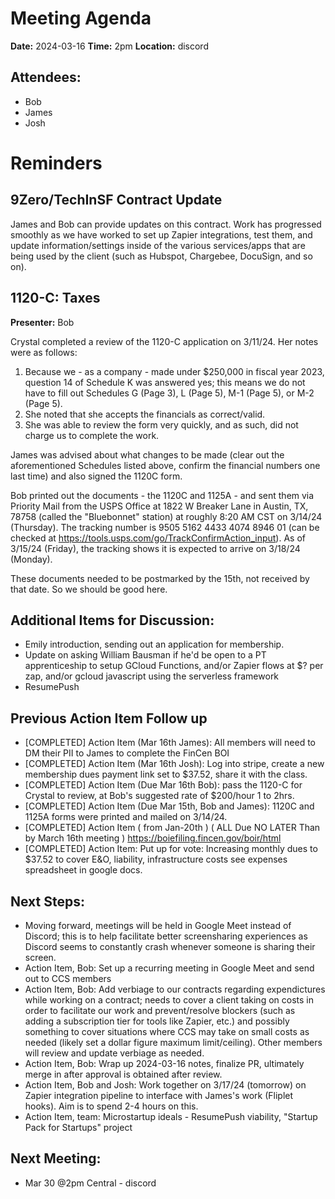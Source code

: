 # Meeting Agenda

**Date:**  2024-03-16
**Time:**   2pm
**Location:**   discord

## Attendees:   
- Bob
- James
- Josh

# Reminders

## 9Zero/TechInSF Contract Update

James and Bob can provide updates on this contract.  Work has progressed smoothly as we have worked to set up Zapier integrations, test them, and update information/settings inside of the various services/apps that are being used by the client (such as Hubspot, Chargebee, DocuSign, and so on).

## 1120-C: Taxes

**Presenter:** Bob

Crystal completed a review of the 1120-C application on 3/11/24.  Her notes were as follows:

1) Because we - as a company - made under $250,000 in fiscal year 2023, question 14 of Schedule K was answered yes; this means we do not have to fill out Schedules G (Page 3), L (Page 5), M-1 (Page 5), or M-2 (Page 5).
2) She noted that she accepts the financials as correct/valid.
3) She was able to review the form very quickly, and as such, did not charge us to complete the work.

James was advised about what changes to be made (clear out the aforementioned Schedules listed above, confirm the financial numbers one last time) and also signed the 1120C form.

Bob printed out the documents - the 1120C and 1125A - and sent them via Priority Mail from the USPS Office at 1822 W Breaker Lane in Austin, TX, 78758 (called the "Bluebonnet" station) at roughly 8:20 AM CST on 3/14/24 (Thursday).  The tracking number is 9505 5162 4433 4074 8946 01 (can be checked at https://tools.usps.com/go/TrackConfirmAction_input).  As of 3/15/24 (Friday), the tracking shows it is expected to arrive on 3/18/24 (Monday).

These documents needed to be postmarked by the 15th, not received by that date.  So we should be good here.

## Additional Items for Discussion:

- Emily introduction, sending out an application for membership.
- Update on asking William Bausman if he'd be open to a PT apprenticeship to setup GCloud Functions, and/or Zapier flows at $? per zap, and/or gcloud javascript using the serverless framework
- ResumePush

## Previous Action Item Follow up

- [COMPLETED] Action Item (Mar 16th James): All members will need to DM their PII to James to complete the FinCen BOI
- [COMPLETED] Action Item (Mar 16th Josh): Log into stripe, create a new membership dues payment link set to $37.52, share it with the class.
- [COMPLETED] Action Item (Due Mar 16th Bob): pass the 1120-C for Crystal to review, at Bob's suggested rate of $200/hour 1 to 2hrs.
- [COMPLETED] Action Item (Due Mar 15th, Bob and James): 1120C and 1125A forms were printed and mailed on 3/14/24.
- [COMPLETED] Action Item ( from Jan-20th ) ( ALL Due NO LATER Than by March 16th meeting ) https://boiefiling.fincen.gov/boir/html
- [COMPLETED] Action Item: Put up for vote: Increasing monthly dues to $37.52 to cover E&O, liability, infrastructure costs see expenses spreadsheet in google docs.


## Next Steps:

- Moving forward, meetings will be held in Google Meet instead of Discord; this is to help facilitate better screensharing experiences as Discord seems to constantly crash whenever someone is sharing their screen.
- Action Item, Bob: Set up a recurring meeting in Google Meet and send out to CCS members 
- Action Item, Bob: Add verbiage to our contracts regarding expendictures while working on a contract; needs to cover a client taking on costs in order to facilitate our work and prevent/resolve blockers (such as adding a subscription tier for tools like Zapier, etc.) and possibly something to cover situations where CCS may take on small costs as needed (likely set a dollar figure maximum limit/ceiling).  Other members will review and update verbiage as needed.
- Action Item, Bob: Wrap up 2024-03-16 notes, finalize PR, ultimately merge in after approval is obtained after review.
- Action Item, Bob and Josh: Work together on 3/17/24 (tomorrow) on Zapier integration pipeline to interface with James's work (Fliplet hooks).  Aim is to spend 2-4 hours on this.
- Action Item, team: Microstartup ideals - ResumePush viability, "Startup Pack for Startups" project

## Next Meeting:

- Mar 30 @2pm Central - discord

